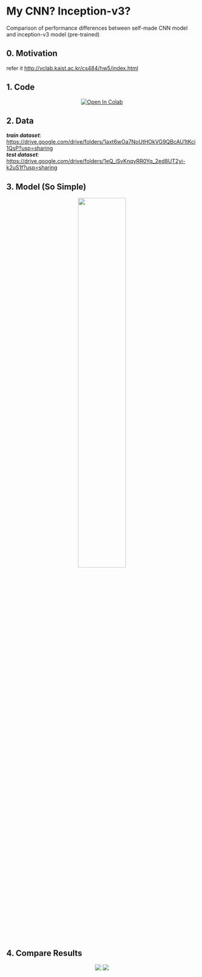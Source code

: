 # My CNN? Inception-v3?
Comparison of performance differences between self-made CNN model and inception-v3 model (pre-trained)

## 0. Motivation
refer it http://vclab.kaist.ac.kr/cs484/hw5/index.html  
## 1. Code
<p align="center"><a href="https://colab.research.google.com/drive/1DGu89ANv91EY9LaE49gA3Z76LccCVnPE?usp=sharing" target="_parent\"><img src="https://colab.research.google.com/assets/colab-badge.svg" alt="Open In Colab"/></a></p> 

## 2. Data
<em>**train dataset**</em>: https://drive.google.com/drive/folders/1axt6wOa7NoUtHOkVG9QBcAU1tKci1QsP?usp=sharing  
<em>**test  dataset**</em>: https://drive.google.com/drive/folders/1eQ_iSvKnqyRR0Yq_2ed8UT2yi-k2uS1f?usp=sharing

## 3. Model (So Simple)
<p align="center"><img width="50%" src="https://user-images.githubusercontent.com/42256738/146646930-94156f19-e882-48a8-bde7-477827778c72.png"></p>  

## 4. Compare Results  
<p align="center">
    <img src="https://user-images.githubusercontent.com/42256738/146647359-9e200071-3e0b-4f51-b103-547d8c4920c8.png">
    <img src="https://user-images.githubusercontent.com/42256738/146647363-2e3b39f0-8303-4182-a65a-b2e643355e2d.png">
</p>

